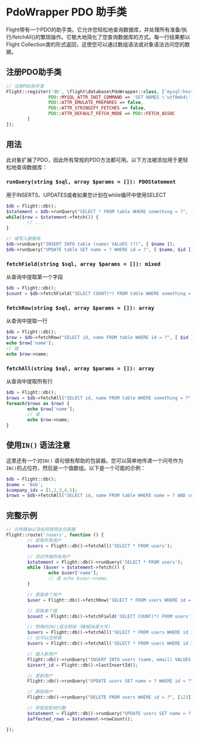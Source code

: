 # PdoWrapper PDO 助手类

Flight带有一个PDO的助手类。它允许您轻松地查询数据库，并处理所有准备/执行/fetchAll()的繁琐操作。它极大地简化了您查询数据库的方式。每一行结果都以Flight Collection类的形式返回，这使您可以通过数组语法或对象语法访问您的数据。

## 注册PDO助手类

```php
// 注册PDO助手类
Flight::register('db', \flight\database\PdoWrapper::class, ['mysql:host=localhost;dbname=cool_db_name', 'user', 'pass', [
                PDO::MYSQL_ATTR_INIT_COMMAND => 'SET NAMES \'utf8mb4\'',
                PDO::ATTR_EMULATE_PREPARES => false,
                PDO::ATTR_STRINGIFY_FETCHES => false,
                PDO::ATTR_DEFAULT_FETCH_MODE => PDO::FETCH_ASSOC
        ]
]);
```

## 用法
此对象扩展了PDO，因此所有常规的PDO方法都可用。以下方法被添加用于更轻松地查询数据库：

### `runQuery(string $sql, array $params = []): PDOStatement`
用于INSERTS、UPDATES或者如果您计划在while循环中使用SELECT

```php
$db = Flight::db();
$statement = $db->runQuery("SELECT * FROM table WHERE something = ?", [ $something ]);
while($row = $statement->fetch()) {
        // ...
}

// 或写入数据库
$db->runQuery("INSERT INTO table (name) VALUES (?)", [ $name ]);
$db->runQuery("UPDATE table SET name = ? WHERE id = ?", [ $name, $id ]);
```

### `fetchField(string $sql, array $params = []): mixed`
从查询中提取第一个字段

```php
$db = Flight::db();
$count = $db->fetchField("SELECT COUNT(*) FROM table WHERE something = ?", [ $something ]);
```

### `fetchRow(string $sql, array $params = []): array`
从查询中提取一行

```php
$db = Flight::db();
$row = $db->fetchRow("SELECT id, name FROM table WHERE id = ?", [ $id ]);
echo $row['name'];
// 或
echo $row->name;
```

### `fetchAll(string $sql, array $params = []): array`
从查询中提取所有行

```php
$db = Flight::db();
$rows = $db->fetchAll("SELECT id, name FROM table WHERE something = ?", [ $something ]);
foreach($rows as $row) {
        echo $row['name'];
        // 或
        echo $row->name;
}
```

## 使用`IN()` 语法注意
这里还有一个对`IN()` 语句很有帮助的包装器。您可以简单地传递一个问号作为`IN()`的占位符，然后是一个值数组。以下是一个可能的示例：

```php
$db = Flight::db();
$name = 'Bob';
$company_ids = [1,2,3,4,5];
$rows = $db->fetchAll("SELECT id, name FROM table WHERE name = ? AND company_id IN (?)", [ $name, $company_ids ]);
```

## 完整示例

```php
// 示例路由以及如何使用此包装器
Flight::route('/users', function () {
        // 获取所有用户
        $users = Flight::db()->fetchAll('SELECT * FROM users');

        // 流式传输所有用户
        $statement = Flight::db()->runQuery('SELECT * FROM users');
        while ($user = $statement->fetch()) {
                echo $user['name'];
                // 或 echo $user->name;
        }

        // 获取单个用户
        $user = Flight::db()->fetchRow('SELECT * FROM users WHERE id = ?', [123]);

        // 获取单个值
        $count = Flight::db()->fetchField('SELECT COUNT(*) FROM users');

        // 特殊的IN()语法帮助（确保IN是大写）
        $users = Flight::db()->fetchAll('SELECT * FROM users WHERE id IN (?)', [[1,2,3,4,5]]);
        // 也可以这样做
        $users = Flight::db()->fetchAll('SELECT * FROM users WHERE id IN (?)', [ '1,2,3,4,5']);

        // 插入新用户
        Flight::db()->runQuery("INSERT INTO users (name, email) VALUES (?, ?)", ['Bob', 'bob@example.com']);
        $insert_id = Flight::db()->lastInsertId();

        // 更新用户
        Flight::db()->runQuery("UPDATE users SET name = ? WHERE id = ?", ['Bob', 123]);

        // 删除用户
        Flight::db()->runQuery("DELETE FROM users WHERE id = ?", [123]);

        // 获取受影响行数
        $statement = Flight::db()->runQuery("UPDATE users SET name = ? WHERE name = ?", ['Bob', 'Sally']);
        $affected_rows = $statement->rowCount();

});
```